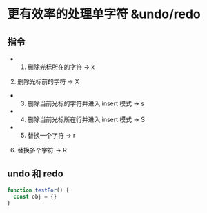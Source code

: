 # 更有效率的处理单字符 &undo/redo

## 指令

* 1. 删除光标所在的字符  -> x
2. 删除光标前的字符    -> X
* 3. 删除当前光标的字符并进入 insert 模式 -> s
* 4. 删除当前光标所在行并进入 insert 模式 -> S
* 5. 替换一个字符 -> r
6. 替换多个字符 -> R

## undo 和 redo

```js
function testFor() {
  const obj = {}
}
```